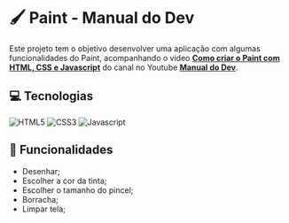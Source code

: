 # 🖌️ Paint - Manual do Dev

Este projeto tem o objetivo desenvolver uma aplicação com algumas funcionalidades do Paint, acompanhando o video **[Como criar o Paint com HTML, CSS e Javascript](https://www.youtube.com/watch?v=YF0DxaY_lTM)** do canal no Youtube **[Manual do Dev](https://www.youtube.com/channel/UC5QX7p9EavdNa2m25cITbzg)**.

## 💻 Tecnologias

![HTML5](https://img.shields.io/badge/HTML5-E34F26?style=for-the-badge&logo=html5&logoColor=white)
![CSS3](https://img.shields.io/badge/CSS3-1572B6?style=for-the-badge&logo=css3&logoColor=white)
![Javascript](https://img.shields.io/badge/JavaScript-F7DF1E?style=for-the-badge&logo=javascript&logoColor=black)

## 🎯 Funcionalidades

-   Desenhar;
-   Escolher a cor da tinta;
-   Escolher o tamanho do pincel;
-   Borracha;
-   Limpar tela;
